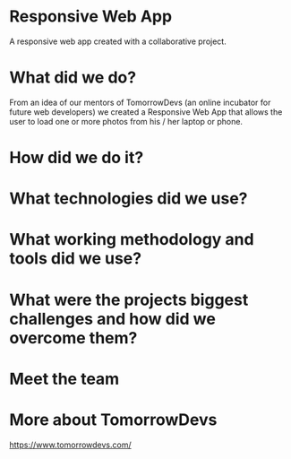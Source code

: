 # Responsive Web App

A responsive web app created with a collaborative project.

# What did we do?

From an idea of our mentors of TomorrowDevs (an online incubator for future web developers) we created a Responsive Web App that allows the user to load one or more photos from his / her laptop or phone. 

# How did we do it?

# What technologies did we use?

# What working methodology and tools did we use?

# What were the projects biggest challenges and how did we overcome them?

# Meet the team

# More about TomorrowDevs

https://www.tomorrowdevs.com/



